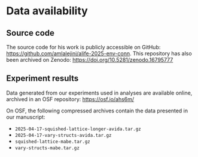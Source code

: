 # Data availability

## Source code

The source code for his work is publicly accessible on GitHub: <https://github.com/amlalejini/alife-2025-env-conn>.
This repository has also been archived on Zenodo: <https://doi.org/10.5281/zenodo.16795777>

## Experiment results

Data generated from our experiments used in analyses are available online, archived in an OSF repository: <https://osf.io/ahs6m/>

On OSF, the following compressed archives contain the data presented in our manuscript:

- `2025-04-17-squished-lattice-longer-avida.tar.gz`
- `2025-04-17-vary-structs-avida.tar.gz`
- `squished-lattice-mabe.tar.gz`
- `vary-structs-mabe.tar.gz`